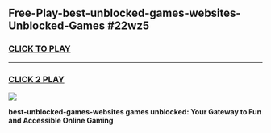 
## Free-Play-best-unblocked-games-websites-Unblocked-Games #22wz5
<h3>
<a href="https://news.freeplayer.one?title=best-unblocked-games-websites&ref=8M">CLICK TO PLAY</a></h3>
<hr>

<h3>
<a href="https://news.freeplayer.one?title=best-unblocked-games-websites&ref=8M">CLICK 2 PLAY</a>
  
</h3>

<a href="https://news.freeplayer.one?title=best-unblocked-games-websites&ref=8M"><img src="https://clearcache.store/games.png"></a>


**best-unblocked-games-websites games unblocked: Your Gateway to Fun and Accessible Online Gaming**
